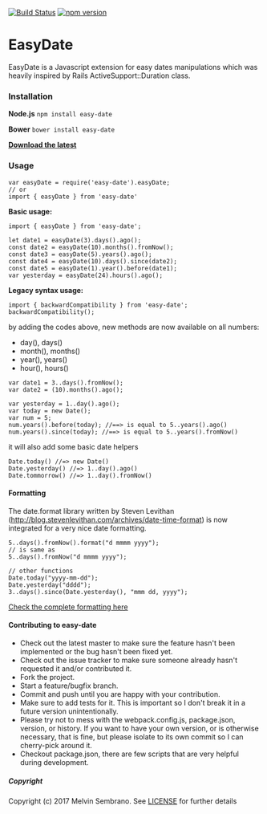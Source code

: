 [![Build Status](https://travis-ci.org/melvinsembrano/easy-date.svg?branch=master)](https://travis-ci.org/melvinsembrano/easy-date)
[![npm version](https://badge.fury.io/js/easy-date.svg)](https://badge.fury.io/js/easy-date)
# EasyDate
EasyDate is a Javascript extension for easy dates manipulations which was
heavily inspired by Rails ActiveSupport::Duration class.

### Installation
**Node.js** `npm install easy-date`

**Bower** `bower install easy-date`

[**Download the latest**](https://github.com/melvinsembrano/easy-date/archive/master.zip)

### Usage

```
var easyDate = require('easy-date').easyDate;
// or
import { easyDate } from 'easy-date'
```
**Basic usage:**

```
import { easyDate } from 'easy-date';

let date1 = easyDate(3).days().ago();
const date2 = easyDate(10).months().fromNow();
const date3 = easyDate(5).years().ago();
const date4 = easyDate(10).days().since(date2);
const date5 = easyDate(1).year().before(date1);
var yesterday = easyDate(24).hours().ago();

```
**Legacy syntax usage:**

```
import { backwardCompatibility } from 'easy-date';
backwardCompatibility();
```

by adding the codes above, new methods are now available on all numbers:
* day(), days()
* month(), months()
* year(), years()
* hour(), hours()
```
var date1 = 3..days().fromNow();
var date2 = (10).months().ago();

var yesterday = 1..day().ago();
var today = new Date();
var num = 5;
num.years().before(today); //==> is equal to 5..years().ago()
num.years().since(today); //==> is equal to 5..years().fromNow()

```

it will also add some basic date helpers
```
Date.today() //=> new Date()
Date.yesterday() //=> 1..day().ago()
Date.tommorrow() //=> 1..day().fromNow()
```

#### Formatting
The date.format library written by Steven Levithan (http://blog.stevenlevithan.com/archives/date-time-format) is now integrated for a very nice date formatting.

```
5..days().fromNow().format("d mmmm yyyy");
// is same as
5..days().fromNow("d mmmm yyyy");

// other functions
Date.today("yyyy-mm-dd");
Date.yesterday("dddd");
3..days().since(Date.yesterday(), "mmm dd, yyyy");
```

[Check the complete formatting here](FORMATTING.md)

#### Contributing to easy-date

* Check out the latest master to make sure the feature hasn't been implemented or the bug hasn't been fixed yet.
* Check out the issue tracker to make sure someone already hasn't requested it and/or contributed it.
* Fork the project.
* Start a feature/bugfix branch.
* Commit and push until you are happy with your contribution.
* Make sure to add tests for it. This is important so I don't break it in a future version unintentionally.
* Please try not to mess with the webpack.config.js, package.json, version, or history. If you want to have your own version, or is otherwise necessary, that is fine, but please isolate to its own commit so I can cherry-pick around it.
* Checkout package.json, there are few scripts that are very helpful during development.

##### Copyright
Copyright (c) 2017 Melvin Sembrano. See [LICENSE](LICENSE) for further details

